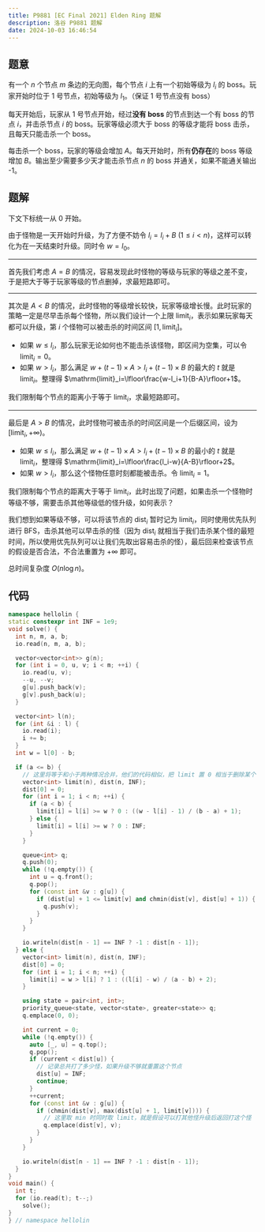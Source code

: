 ```yaml
---
title: P9881 [EC Final 2021] Elden Ring 题解
description: 洛谷 P9881 题解
date: 2024-10-03 16:46:54
---
```


## 题意

有一个 $n$ 个节点 $m$ 条边的无向图，每个节点 $i$ 上有一个初始等级为 $l_i$ 的 boss。玩家开始时位于 1 号节点，初始等级为 $l_1$。（保证 1 号节点没有 boss）

每天开始后，玩家从 1 号节点开始，经过**没有 boss** 的节点到达一个有 boss 的节点 $i$，并击杀节点 $i$ 的 boss。玩家等级必须大于 boss 的等级才能将 boss 击杀，且每天只能击杀一个 boss。

每击杀一个 boss，玩家的等级会增加 $A$。每天开始时，所有**仍存在**的 boss 等级增加 $B$。输出至少需要多少天才能击杀节点 $n$ 的 boss 并通关，如果不能通关输出 -1。

## 题解

下文下标统一从 $0$ 开始。

由于怪物是一天开始时升级，为了方便不妨令 $l_i=l_i+B\ (1\le i < n)$，这样可以转化为在一天结束时升级。同时令 $w=l_0$。

---

首先我们考虑 $A=B$ 的情况，容易发现此时怪物的等级与玩家的等级之差不变，于是把大于等于玩家等级的节点删掉，求最短路即可。

---

其次是 $A<B$ 的情况，此时怪物的等级增长较快，玩家等级增长慢。此时玩家的策略一定是尽早击杀每个怪物，所以我们设计一个上限 $\mathrm{limit}_i$，表示如果玩家每天都可以升级，第 $i$ 个怪物可以被击杀的时间区间 $[1, \mathrm{limit}_i]$。

- 如果 $w\le l_i$，那么玩家无论如何也不能击杀该怪物，即区间为空集，可以令 $\mathrm{limit}_i=0$。
- 如果 $w>l_i$，那么满足 $w+(t-1)\times A>l_i+(t-1)\times B$ 的最大的 $t$ 就是 $\mathrm{limit}_i$。整理得 $\mathrm{limit}_i=\lfloor\frac{w-l_i+1}{B-A}\rfloor+1$。

我们限制每个节点的距离小于等于 $\mathrm{limit}_i$，求最短路即可。

---

最后是 $A>B$ 的情况，此时怪物可被击杀的时间区间是一个后缀区间，设为 $[\mathrm{limit}_i,+\infty)$。

- 如果 $w\le l_i$，那么满足 $w+(t-1)\times A>l_i+(t-1)\times B$ 的最小的 $t$ 就是 $\mathrm{limit}_i$，整理得 $\mathrm{limit}_i=\lfloor\frac{l_i-w}{A-B}\rfloor+2$。
- 如果 $w>l_i$，那么这个怪物任意时刻都能被击杀。令 $\mathrm{limit}_i=1$。

我们限制每个节点的距离大于等于 $\mathrm{limit}_i$，此时出现了问题，如果击杀一个怪物时等级不够，需要击杀其他等级低的怪升级，如何表示？

我们想到如果等级不够，可以将该节点的 $\mathrm{dist}_i$ 暂时记为 $\mathrm{limit}_i$，同时使用优先队列进行 BFS，击杀其他可以早击杀的怪（因为 $\mathrm{dist}_i$ 就相当于我们击杀某个怪的最短时间，所以使用优先队列可以让我们先取出容易击杀的怪），最后回来检查该节点的假设是否合法，不合法重置为 $+\infty$ 即可。

总时间复杂度 $O(n\log n)$。

## 代码

``` cpp
namespace hellolin {
static constexpr int INF = 1e9;
void solve() {
  int n, m, a, b;
  io.read(n, m, a, b);

  vector<vector<int>> g(n);
  for (int i = 0, u, v; i < m; ++i) {
    io.read(u, v);
    --u, --v;
    g[u].push_back(v);
    g[v].push_back(u);
  }

  vector<int> l(n);
  for (int &i : l) {
    io.read(i);
    i += b;
  }
  int w = l[0] - b;

  if (a <= b) {
    // 这里将等于和小于两种情况合并，他们的代码相似，把 limit 置 0 相当于删除某个节点
    vector<int> limit(n), dist(n, INF);
    dist[0] = 0;
    for (int i = 1; i < n; ++i) {
      if (a < b) {
        limit[i] = l[i] >= w ? 0 : ((w - l[i] - 1) / (b - a) + 1);
      } else {
        limit[i] = l[i] >= w ? 0 : INF;
      }
    }

    queue<int> q;
    q.push(0);
    while (!q.empty()) {
      int u = q.front();
      q.pop();
      for (const int &v : g[u]) {
        if (dist[u] + 1 <= limit[v] and chmin(dist[v], dist[u] + 1)) {
          q.push(v);
        }
      }
    }

    io.writeln(dist[n - 1] == INF ? -1 : dist[n - 1]);
  } else {
    vector<int> limit(n), dist(n, INF);
    dist[0] = 0;
    for (int i = 1; i < n; ++i) {
      limit[i] = w > l[i] ? 1 : ((l[i] - w) / (a - b) + 2);
    }

    using state = pair<int, int>;
    priority_queue<state, vector<state>, greater<state>> q;
    q.emplace(0, 0);

    int current = 0;
    while (!q.empty()) {
      auto [_, u] = q.top();
      q.pop();
      if (current < dist[u]) {
        // 记录总共打了多少怪，如果升级不够就重置这个节点
        dist[u] = INF;
        continue;
      }
      ++current;
      for (const int &v : g[u]) {
        if (chmin(dist[v], max(dist[u] + 1, limit[v]))) {
          // 这里取 min 时同时取 limit，就是假设可以打其他怪升级后返回打这个怪
          q.emplace(dist[v], v);
        }
      }
    }

    io.writeln(dist[n - 1] == INF ? -1 : dist[n - 1]);
  }
}
void main() {
  int t;
  for (io.read(t); t--;)
    solve();
}
} // namespace hellolin
```
